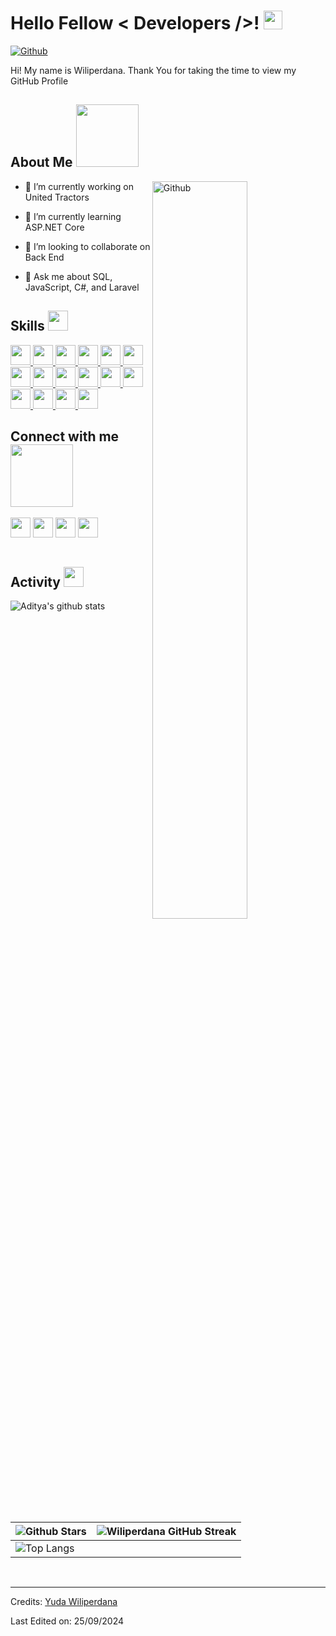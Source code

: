 <h1> Hello Fellow &lt; Developers /&gt;! <img src="https://raw.githubusercontent.com/MartinHeinz/MartinHeinz/master/wave.gif" width="30px"> </h1>
<p align="center">
</p>
<a href="https://github.com/Wiliperdana"><img src="https://img.shields.io/github/followers/Wiliperdana?label=Follow&amp;style=social" alt="Github"></a></p>
<div size="20px"> Hi! My name is Wiliperdana. Thank You for taking the time to view my GitHub Profile
</div>
<h2> About Me <img src="https://media0.giphy.com/media/KDDpcKigbfFpnejZs6/giphy.gif?cid=ecf05e47oy6f4zjs8g1qoiystc56cu7r9tb8a1fe76e05oty&amp;rid=giphy.gif" width="100px"></h2>
<img width="55%" align="right" alt="Github" src="https://raw.githubusercontent.com/onimur/.github/master/.resources/git-header.svg">
<ul>
<li>
<p>🔭 I’m currently working on United Tractors</p>
</li>
<li>
<p>🌱 I’m currently learning ASP.NET Core</p>
</li>
<li>
<p>👯 I’m looking to collaborate on Back End</p>
</li>
<li>
<p>💬 Ask me about SQL, JavaScript, C#, and Laravel</p>
</li>
</ul>
<h2> Skills <img src="https://media2.giphy.com/media/QssGEmpkyEOhBCb7e1/giphy.gif?cid=ecf05e47a0n3gi1bfqntqmob8g9aid1oyj2wr3ds3mg700bl&amp;rid=giphy.gif" width="32px"> </h2>
<a href="https://github.com/Wiliperdana?tab=repositories&amp;q=&amp;type=&amp;language=html&amp;sort="> <img width="32px" src="https://raw.githubusercontent.com/rahulbanerjee26/githubAboutMeGenerator/main/icons/html.svg"> </a>
<a href="https://github.com/Wiliperdana?tab=repositories&amp;q=&amp;type=&amp;language=css&amp;sort="> <img width="32px" src="https://raw.githubusercontent.com/rahulbanerjee26/githubAboutMeGenerator/main/icons/css.svg"> </a>
<a href="https://github.com/Wiliperdana?tab=repositories&amp;q=&amp;type=&amp;language=javascript&amp;sort="> <img width="32px" src="https://raw.githubusercontent.com/rahulbanerjee26/githubAboutMeGenerator/main/icons/javascript.svg"> </a>
<a href="https://github.com/Wiliperdana?tab=repositories&amp;q=&amp;type=&amp;language=nodejs&amp;sort="> <img width="32px" src="https://raw.githubusercontent.com/rahulbanerjee26/githubAboutMeGenerator/main/icons/nodejs.svg"> </a>
<a href="https://github.com/Wiliperdana?tab=repositories&amp;q=&amp;type=&amp;language=laravel&amp;sort="> <img width="32px" src="https://raw.githubusercontent.com/rahulbanerjee26/githubAboutMeGenerator/main/icons/laravel.svg"> </a>
<a href="https://github.com/Wiliperdana?tab=repositories&amp;q=&amp;type=&amp;language=codeigniter&amp;sort="> <img width="32px" src="https://raw.githubusercontent.com/rahulbanerjee26/githubAboutMeGenerator/main/icons/codeigniter.svg"> </a>
<a href="https://github.com/Wiliperdana?tab=repositories&amp;q=&amp;type=&amp;language=csharp&amp;sort="> <img width="32px" src="https://raw.githubusercontent.com/rahulbanerjee26/githubAboutMeGenerator/main/icons/csharp.svg"> </a>
<a href="https://github.com/Wiliperdana?tab=repositories&amp;q=&amp;type=&amp;language=python&amp;sort="> <img width="32px" src="https://raw.githubusercontent.com/rahulbanerjee26/githubAboutMeGenerator/main/icons/python.svg"> </a>
<a href="https://github.com/Wiliperdana?tab=repositories&amp;q=&amp;type=&amp;language=reactjs&amp;sort="> <img width="32px" src="https://raw.githubusercontent.com/rahulbanerjee26/githubAboutMeGenerator/main/icons/reactjs.svg"> </a>
<a href="https://github.com/Wiliperdana?tab=repositories&amp;q=&amp;type=&amp;language=mysql&amp;sort="> <img width="32px" src="https://raw.githubusercontent.com/rahulbanerjee26/githubAboutMeGenerator/main/icons/mysql.svg"> </a>
<a href="https://github.com/Wiliperdana?tab=repositories&amp;q=&amp;type=&amp;language=postgresql&amp;sort="> <img width="32px" src="https://raw.githubusercontent.com/rahulbanerjee26/githubAboutMeGenerator/main/icons/postgresql.svg"> </a>
<a href="https://github.com/Wiliperdana?tab=repositories&amp;q=&amp;type=&amp;language=sqlite&amp;sort="> <img width="32px" src="https://raw.githubusercontent.com/rahulbanerjee26/githubAboutMeGenerator/main/icons/sqlite.svg"> </a>
<a href="https://github.com/Wiliperdana?tab=repositories&amp;q=&amp;type=&amp;language=git&amp;sort="> <img width="32px" src="https://raw.githubusercontent.com/rahulbanerjee26/githubAboutMeGenerator/main/icons/git.svg"> </a>
<a href="https://github.com/Wiliperdana?tab=repositories&amp;q=&amp;type=&amp;language=firebase&amp;sort="> <img width="32px" src="https://raw.githubusercontent.com/rahulbanerjee26/githubAboutMeGenerator/main/icons/firebase.svg"> </a>
<a href="https://github.com/Wiliperdana?tab=repositories&amp;q=&amp;type=&amp;language=vercel-light&amp;sort="> <img width="32px" src="https://raw.githubusercontent.com/rahulbanerjee26/githubAboutMeGenerator/main/icons/vercel-light.svg"> </a>
<a href="https://github.com/Wiliperdana?tab=repositories&amp;q=&amp;type=&amp;language=wordpress&amp;sort="> <img width="32px" src="https://raw.githubusercontent.com/rahulbanerjee26/githubAboutMeGenerator/main/icons/wordpress.svg"> </a>

<h2> Connect with me <img src="https://raw.githubusercontent.com/ShahriarShafin/ShahriarShafin/main/Assets/handshake.gif" width="100px"> </h2>
<a href="https://id.linkedin.com/in/yuda-wiliperdana-9710a0256"> <img width="32px" align="center" src="https://raw.githubusercontent.com/rahulbanerjee26/githubAboutMeGenerator/main/icons/linked-in-alt.svg"></a> 
<a href="https://www.twitter.com/wiliperdana"> <img width="32px" align="center" src="https://raw.githubusercontent.com/rahulbanerjee26/githubAboutMeGenerator/main/icons/twitter.svg"></a> 
<a href="https://instagram.com/wiliperdana_"> <img width="32px" align="center" src="https://raw.githubusercontent.com/rahulbanerjee26/githubAboutMeGenerator/main/icons/instagram.svg"></a> 
<a href="https://www.github.com/Wiliperdana"> <img width="32px" align="center" src="https://raw.githubusercontent.com/rahulbanerjee26/githubAboutMeGenerator/main/icons/github.svg"></a>
<br>
<br>
<h2> Activity <img src="https://media2.giphy.com/media/QssGEmpkyEOhBCb7e1/giphy.gif?cid=ecf05e47a0n3gi1bfqntqmob8g9aid1oyj2wr3ds3mg700bl&amp;rid=giphy.gif" width="32px"> </h2>













<table>
  <thead>
    <tr>
      <th>
        <img src="https://github-readme-stats.vercel.app/api?username=Wiliperdana&amp;show_icons=true&amp;locale=en&amp;count_private=true&amp;hide_rank=true&amp;custom_title=My%20GitHub%20Stats&amp;disable_animations=true&amp;theme=tokyonight" alt="Github Stars">
      </th>
      <th><img src="https://github-readme-streak-stats.herokuapp.com/?user=Wiliperdana&amp;theme=tokyonight" alt="Wiliperdana GitHub Streak">
      </th>
    </tr>
  </thead>
  <tbody>
    <tr>
      <td><img src="https://github-readme-stats.vercel.app/api/top-langs/?username=Wiliperdana&amp;theme=tokyonight" alt="Top Langs">
      </td>
        <img src="https://github-readme-stats.vercel.app/api?username=Wiliperdana&amp;show_icons=true&amp;theme=tokyonight" alt="Aditya's github stats">
      <td>
      </td>
    </tr>
  </tbody>
</table>
<br>
<hr>
<p>Credits: <a href="https://github.com/Wiliperdana">Yuda Wiliperdana</a></p>
<p>Last Edited on: 25/09/2024</p> 
